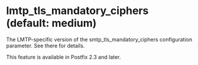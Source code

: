 # lmtp_tls_mandatory_ciphers (default: medium)
 The LMTP-specific version of the smtp\_tls\_mandatory\_ciphers
configuration parameter. See there for details. 


 This feature is available in Postfix 2.3 and later. 


